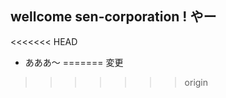 wellcome sen-corporation ! 
やー
-------------------------
<<<<<<< HEAD

- あああ〜
=======
変更
>>>>>>> origin
